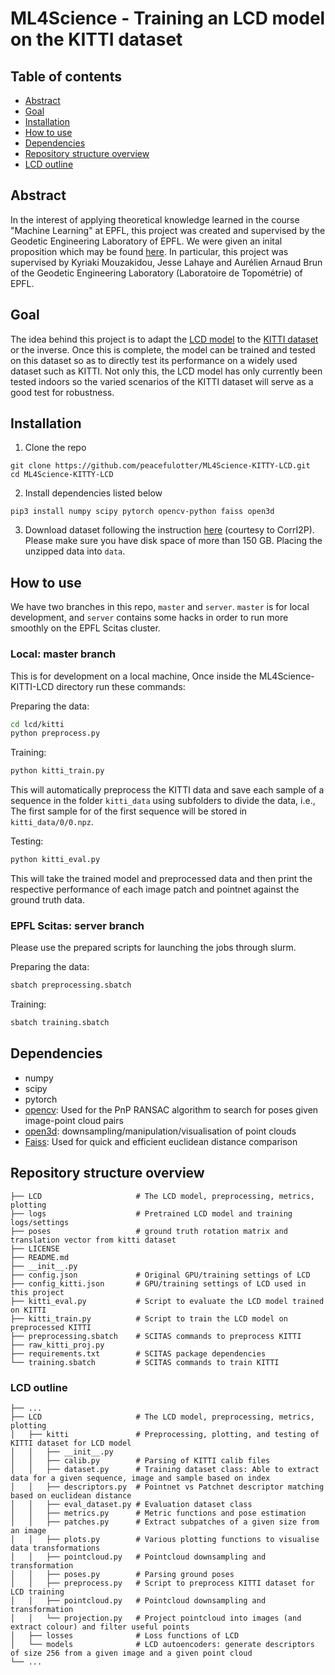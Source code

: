 # ML4Science - Training an LCD model on the KITTI dataset

## Table of contents
* [Abstract](#abstract)
* [Goal](#goal)
* [Installation](#installation)
* [How to use](#how-to-use)
* [Dependencies](#dependencies)
* [Repository structure overview](#repository-structure-overview)
* [LCD outline](#lcd-outline)

## Abstract
In the interest of applying theoretical knowledge learned in the course "Machine Learning" at EPFL, this project was created and supervised by the Geodetic Engineering Laboratory of EPFL. We were given an inital proposition which may be found [here](https://www.epfl.ch/labs/topo/student_projects/aerial-2d-and-3d-vision-a-joint-deep-learning-assisted-application/ "here"). In particular, this project was supervised by Kyriaki Mouzakidou,  Jesse Lahaye and Aurélien Arnaud Brun of the Geodetic Engineering Laboratory (Laboratoire de Topométrie) of EPFL.

## Goal
The idea behind this project is to adapt the [LCD model](https://github.com/hkust-vgd/lcd "LCD model") to the [KITTI dataset](https://www.cvlibs.net/datasets/kitti/ "KITTI dataset") or the inverse. Once this is complete, the model can be trained and tested on this dataset so as to directly test its performance on a widely used dataset such as KITTI. Not only this, the LCD model has only currently been tested indoors so the varied scenarios of the KITTI dataset will serve as a good test for robustness.

## Installation
1. Clone the repo
```
git clone https://github.com/peacefulotter/ML4Science-KITTY-LCD.git
cd ML4Science-KITTY-LCD
```
2. Install dependencies listed below
```
pip3 install numpy scipy pytorch opencv-python faiss open3d
```
3. Download dataset following the instruction [here](https://github.com/rsy6318/CorrI2P#data) (courtesy to CorrI2P). Please make sure you have disk space of more than 150 GB.
Placing the unzipped data into `data`.



## How to use
We have two branches in this repo, `master` and `server`.
`master` is for local development, and `server` contains some hacks in order to run more smoothly 
on the EPFL Scitas cluster.

### Local: master branch
This is for development on a local machine,
Once inside the ML4Science-KITTI-LCD directory run these commands:

Preparing the data:
```bash
cd lcd/kitti
python preprocess.py
```

Training:
```bash
python kitti_train.py
```
This will automatically preprocess the KITTI data and save each sample of a sequence in the folder `kitti_data` using subfolders to divide the data, i.e., The first sample for of the first sequence will be stored in `kitti_data/0/0.npz`.

Testing:
```bash
python kitti_eval.py
```
This will take the trained model and preprocessed data and then print the respective performance of each image patch and pointnet against the ground truth data.


### EPFL Scitas: server branch

Please use the prepared scripts for launching the jobs through slurm.

Preparing the data:
```bash
sbatch preprocessing.sbatch
```

Training:
```bash
sbatch training.sbatch
```

## Dependencies
- numpy
- scipy
- pytorch
- [opencv](https://github.com/opencv/opencv-python "opencv"): Used for the PnP RANSAC algorithm to search for poses given image-point cloud pairs
- [open3d](https://github.com/isl-org/Open3D "open3d"): downsampling/manipulation/visualisation of point clouds
- [Faiss](https://github.com/facebookresearch/faiss "Faiss"): Used for quick and efficient euclidean distance comparison

## Repository structure overview
    ├── LCD                     # The LCD model, preprocessing, metrics, plotting
    ├── logs                    # Pretrained LCD model and training logs/settings
    ├── poses                   # ground truth rotation matrix and translation vector from kitti dataset
    ├── LICENSE
    ├── README.md
	├── __init__.py
    ├── config.json             # Original GPU/training settings of LCD
	├── config_kitti.json       # GPU/training settings of LCD used in this project
    ├── kitti_eval.py           # Script to evaluate the LCD model trained on KITTI
	├── kitti_train.py          # Script to train the LCD model on preprocessed KITTI
	├── preprocessing.sbatch    # SCITAS commands to preprocess KITTI
    ├── raw_kitti_proj.py
	├── requirements.txt        # SCITAS package dependencies
    └── training.sbatch         # SCITAS commands to train KITTI


### LCD outline
    ├── ...
    ├── LCD                     # The LCD model, preprocessing, metrics, plotting
    │   ├── kitti               # Preprocessing, plotting, and testing of KITTI dataset for LCD model
	│   │   ├── __init__.py
	│   │   ├── calib.py        # Parsing of KITTI calib files
	│   │   ├── dataset.py      # Training dataset class: Able to extract data for a given sequence, image and sample based on index
	│   │   ├── descriptors.py  # Pointnet vs Patchnet descriptor matching based on euclidean distance
	│   │   ├── eval_dataset.py # Evaluation dataset class
	│   │   ├── metrics.py      # Metric functions and pose estimation
	│   │   ├── patches.py      # Extract subpatches of a given size from an image
	│   │   ├── plots.py        # Various plotting functions to visualise data transformations
	│   │   ├── pointcloud.py   # Pointcloud downsampling and transformation
	│   │   ├── poses.py        # Parsing ground poses
	│   │   ├── preprocess.py   # Script to preprocess KITTI dataset for LCD training
	│   │   ├── pointcloud.py   # Pointcloud downsampling and transformation
	│   │   └── projection.py   # Project pointcloud into images (and extract colour) and filter useful points
    │   ├── losses              # Loss functions of LCD
    │   └── models              # LCD autoencoders: generate descriptors of size 256 from a given image and a given point cloud
	└── ...